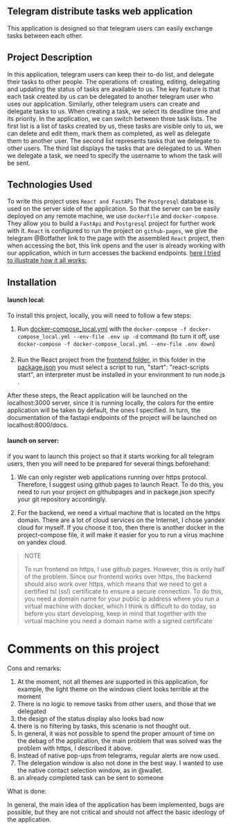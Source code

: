 ## Telegram distribute tasks web application

This application is designed so that telegram users can easily exchange tasks between each other.

## Project Description

In this application, telegram users can keep their to-do list, and delegate their tasks to other people. The operations 
of: creating, editing, delegating and updating the status of tasks
are available to us. The key feature is that each task created by us can be delegated to another telegram user
who uses our application. Similarly, other telegram users can create and delegate tasks to us. When creating a task, 
we select its deadline time and its priority. 
In the application, we can switch between three task lists. The first list is a list of tasks created by us,
these tasks are visible only to us, we can delete and edit them, mark them as completed, as well as delegate
them to another user. The second list represents tasks that we delegate to other users. The third list displays
the tasks that are delegated to us. When we delegate a task, we need to specify the username to whom the task
will be sent.

## Technologies Used

To write this project uses `React and FastAPi`
The `Postgresql` database is used on the server side of the application. So that the server can be easily deployed on 
any remote machine, we use `dockerfile` and `docker-compose`. They allow you to build a `FastApi` and `Postgresql` 
project for further work with it.  `React` is configured to run the project on `github-pages`, we give the
telegram @Botfather link to the page with the assembled `React` project, then when accessing the bot, this link opens and
the user is already working with our application, which in turn accesses the backend endpoints.
[here I tried to illustrate how it all works:](images/tchnologies.jpg)


## Installation

#### launch local:
To install this project, locally, you will need to follow a few steps:
1) Run [docker-compose_local.yml](backend/docker-compose_local.yml) with the `docker-compose -f docker-compose_local.yml --env-file .env up -d` command
(to turn it off, use `docker-compose -f docker-compose_local.yml --env-file .env down`)
####
2) Run the React project from the [frontend folder](frontend), in this folder in the [package.json](frontend/package.json) you must select a script to
run, "start": "react-scripts start", an interpreter must be installed in your environment to run node.js .

After these steps, the React application will be launched on the localhost:3000 server, since it is running locally, the colors for the entire application will be taken by default, the ones I specified. In turn, the documentation of the fastapi endpoints of the project will be launched on localhost:8000/docs.
#### launch on server:
if you want to launch this project so that it starts working for all telegram users, then you will need to be prepared for several things beforehand:

1) We can only register web applications running over https protocol. Therefore, I suggest using github pages to launch 
React. To do this, you need to run your project on githubpages and in package.json specify your git repository accordingly.

2) For the backend, we need a virtual machine that is located on the https domain. There are a lot of cloud services on
the Internet, I chose yandex cloud for myself. If you choose it too, then there is another docker in the project-compose
file, it will make it easier for you to run a virus machine on yandex cloud.

> NOTE
> 
> To run frontend on https, I use github pages. However, this is only half of the problem. Since our frontend works over https, the backend should also work over https, which means that we need to get a certified tsl (ssl) certificate to ensure a secure connection. To do this, you need a domain name for your public ip address where you run a virtual machine with docker, which I think is difficult to do today, so before you start developing, keep in mind that together with the virtual machine you need a domain name with a signed certificate

# Comments on this project

Cons and remarks:
1) At the moment, not all themes are supported in this application, for example, the light theme on the windows client looks terrible at the moment
2) There is no logic to remove tasks from other users, and those that we delegated
3) the design of the status display also looks bad now
4) there is no filtering by tasks, this scenario is not thought out.
4) In general, it was not possible to spend the proper amount of time on the debag of the application, the main problem that was solved was the problem with https, I described it above.
5) Instead of native pop-ups from telegrams, regular alerts are now used.
6) The delegation window is also not done in the best way. I wanted to use the native contact selection window, as in @wallet.
7) an already completed task can be sent to someone

What is done: 

In general, the main idea of the application has been implemented, bugs are possible, but they are not critical and should not affect the basic ideology of the application.